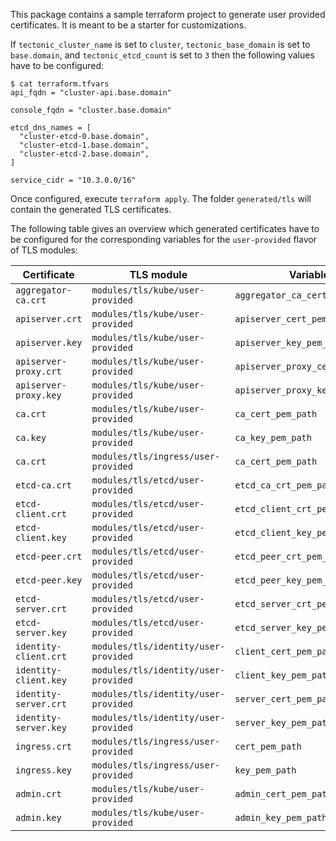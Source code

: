 This package contains a sample terraform project to generate user provided certificates.
It is meant to be a starter for customizations.

If `tectonic_cluster_name` is set to `cluster`,
`tectonic_base_domain` is set to `base.domain`,
and `tectonic_etcd_count` is set to `3`
then the following values have to be configured:

```
$ cat terraform.tfvars
api_fqdn = "cluster-api.base.domain"

console_fqdn = "cluster.base.domain"

etcd_dns_names = [
  "cluster-etcd-0.base.domain",
  "cluster-etcd-1.base.domain",
  "cluster-etcd-2.base.domain",
]

service_cidr = "10.3.0.0/16"
```

Once configured, execute `terraform apply`. The folder `generated/tls` will contain the generated TLS certificates.

The following table gives an overview which generated certificates have to be configured for the corresponding variables for the `user-provided` flavor of TLS modules:


Certificate           | TLS module                           | Variable
----------------------|--------------------------------------|---------
`aggregator-ca.crt`   | `modules/tls/kube/user-provided`     | `aggregator_ca_cert_pem_path`
`apiserver.crt`       | `modules/tls/kube/user-provided`     | `apiserver_cert_pem_path`
`apiserver.key`       | `modules/tls/kube/user-provided`     | `apiserver_key_pem_path`
`apiserver-proxy.crt` | `modules/tls/kube/user-provided`     | `apiserver_proxy_cert_pem_path`
`apiserver-proxy.key` | `modules/tls/kube/user-provided`     | `apiserver_proxy_key_pem_path`
`ca.crt`              | `modules/tls/kube/user-provided`     | `ca_cert_pem_path`
`ca.key`              | `modules/tls/kube/user-provided`     | `ca_key_pem_path`
`ca.crt`              | `modules/tls/ingress/user-provided`  | `ca_cert_pem_path`
`etcd-ca.crt`         | `modules/tls/etcd/user-provided`     | `etcd_ca_crt_pem_path`
`etcd-client.crt`     | `modules/tls/etcd/user-provided`     | `etcd_client_crt_pem_path`
`etcd-client.key`     | `modules/tls/etcd/user-provided`     | `etcd_client_key_pem_path`
`etcd-peer.crt`       | `modules/tls/etcd/user-provided`     | `etcd_peer_crt_pem_path`
`etcd-peer.key`       | `modules/tls/etcd/user-provided`     | `etcd_peer_key_pem_path`
`etcd-server.crt`     | `modules/tls/etcd/user-provided`     | `etcd_server_crt_pem_path`
`etcd-server.key`     | `modules/tls/etcd/user-provided`     | `etcd_server_key_pem_path`
`identity-client.crt` | `modules/tls/identity/user-provided` | `client_cert_pem_path`
`identity-client.key` | `modules/tls/identity/user-provided` | `client_key_pem_path`
`identity-server.crt` | `modules/tls/identity/user-provided` | `server_cert_pem_path`
`identity-server.key` | `modules/tls/identity/user-provided` | `server_key_pem_path`
`ingress.crt`         | `modules/tls/ingress/user-provided`  | `cert_pem_path`
`ingress.key`         | `modules/tls/ingress/user-provided`  | `key_pem_path`
`admin.crt`           | `modules/tls/kube/user-provided`     | `admin_cert_pem_path`
`admin.key`           | `modules/tls/kube/user-provided`     | `admin_key_pem_path`

